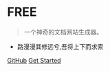 <!-- _coverpage.md -->

# FREE

> 一个神奇的文档网站生成器。

- 路漫漫其修远兮,吾将上下而求索


[GitHub](https://github.com/1998yyh/study-blog)
[Get Started](README.md)